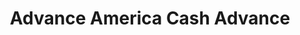 ---
title: "Advance America Cash Advance"
url: /tampa/advance-america-cash-advance/
shop: pawnbroker
---